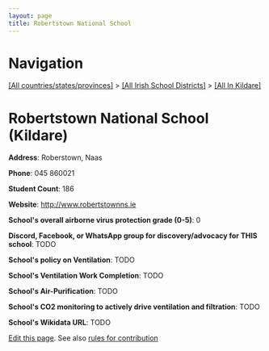 ```yaml
---
layout: page
title: Robertstown National School
---
```

# Navigation

[[All countries/states/provinces]](../../..) > [[All Irish School Districts]](../..) > [[All In Kildare]](..)

# Robertstown National School (Kildare)

**Address**: Roberstown, Naas

**Phone**: 045 860021

**Student Count**: 186

**Website**: <http://www.robertstownns.ie>

**School's overall airborne virus protection grade (0-5)**: 0

**Discord, Facebook, or WhatsApp group for discovery/advocacy for THIS school**: TODO

**School's policy on Ventilation**: TODO

**School's Ventilation Work Completion**: TODO

**School's Air-Purification**: TODO

**School's CO2 monitoring to actively drive ventilation and filtration**: TODO

**School's Wikidata URL**: TODO


[Edit this page](https://github.com/ventilate-schools/Ireland/edit/main/./Kildare/Robertstown_National_School.md). See also [rules for contribution](../../../contribution-rules/)